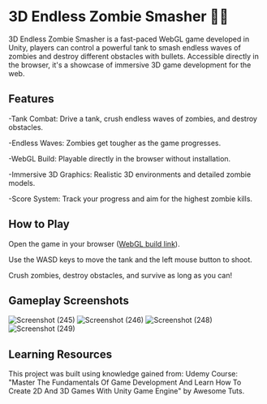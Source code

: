 # 3D Endless Zombie Smasher 🧟‍♂️

3D Endless Zombie Smasher is a fast-paced WebGL game developed in Unity, players can control a powerful tank to smash endless waves of zombies and destroy different obstacles with bullets. Accessible directly in the browser, it's a showcase of immersive 3D game development for the web.


## Features

-Tank Combat: Drive a tank, crush endless waves of zombies, and destroy obstacles.

-Endless Waves: Zombies get tougher as the game progresses.

-WebGL Build: Playable directly in the browser without installation.

-Immersive 3D Graphics: Realistic 3D environments and detailed zombie models.

-Score System: Track your progress and aim for the highest zombie kills.


## How to Play

Open the game in your browser ([WebGL build link](https://pushkarg01.github.io/endless-zombie-smasher/)).

Use the WASD keys to move the tank and the left mouse button to shoot.

Crush zombies, destroy obstacles, and survive as long as you can!


## Gameplay Screenshots

![Screenshot (245)](https://github.com/user-attachments/assets/10b94ba6-378d-43b2-b816-d6b7b6bbb2fa)
![Screenshot (246)](https://github.com/user-attachments/assets/fc9e5a22-7d1e-47fc-8d27-4306526a4f92)
![Screenshot (248)](https://github.com/user-attachments/assets/2a17c6dd-09ea-4c75-8bda-a67b4b11c47d)
![Screenshot (249)](https://github.com/user-attachments/assets/5ea49b91-23b7-4d6d-b70e-439de2f3a4df)


## Learning Resources

This project was built using knowledge gained from:
   Udemy Course: "Master The Fundamentals Of Game Development And Learn How To Create 2D And 3D Games With Unity Game Engine" by Awesome Tuts.
